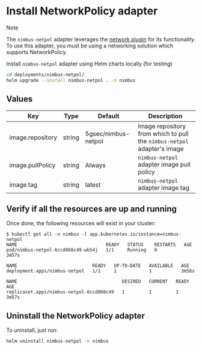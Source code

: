 # Install NetworkPolicy adapter

> [!Note]
> The `nimbus-netpol` adapter leverages
> the [network plugin](https://kubernetes.io/docs/concepts/extend-kubernetes/compute-storage-net/network-plugins/)
> for its functionality.
> To use this adapter, you must be using a networking solution which supports NetworkPolicy.

Install `nimbus-netpol` adapter using Helm charts locally (for testing)

```bash
cd deployments/nimbus-netpol/
helm upgrade --install nimbus-netpol . -n nimbus
```

## Values

| Key              | Type   | Default             | Description                                                             |
|------------------|--------|---------------------|-------------------------------------------------------------------------|
| image.repository | string | 5gsec/nimbus-netpol | Image repository from which to pull the `nimbus-netpol` adapter's image |
| image.pullPolicy | string | Always              | `nimbus-netpol` adapter image pull policy                               |
| image.tag        | string | latest              | `nimbus-netpol` adapter image tag                                       |

## Verify if all the resources are up and running

Once done, the following resources will exist in your cluster:

```shell
$ kubectl get all -n nimbus -l app.kubernetes.io/instance=nimbus-netpol
NAME                                 READY   STATUS    RESTARTS   AGE
pod/nimbus-netpol-6ccd868c49-wb54j   1/1     Running   0          3m57s

NAME                            READY   UP-TO-DATE   AVAILABLE   AGE
deployment.apps/nimbus-netpol   1/1     1            1           3m58s

NAME                                       DESIRED   CURRENT   READY   AGE
replicaset.apps/nimbus-netpol-6ccd868c49   1         1         1       3m57s
```

## Uninstall the NetworkPolicy adapter

To uninstall, just run:

```bash
helm uninstall nimbus-netpol -n nimbus
```
